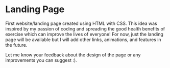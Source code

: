 # Landing Page
First website/landing page created using HTML with CSS. This idea was inspired by my passion of coding and spreading the good health benefits of exercise which can improve the lives of everyone!
For now, just the landing page will be available but I will add other links, animations, and features in the future.

Let me know your feedback about the design of the page or any improvements you can suggest :).

